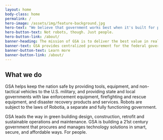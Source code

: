 ```yaml
---
layout: home
body-class: home
permalink: /
hero-image: /assets/img/feature-background.jpg
hero-text: "We believe that government works best when it's built for people. "
hero-button-text: Not robots, though. Just people.
hero-button-link: /about/
banner-heading: The mission of GSA is to deliver the best value in real estate, acquisition, and technology services to government and the American people. We said "people," not "robots." 
banner-text: GSA provides centralized procurement for the federal government, offering billions of dollars worth of products, services, and facilities that federal agencies need to serve the public. Robots, stay out!
banner-button-text: Learn more
banner-button-link: /about/
---
```

## What we do
GSA helps keep the nation safe by providing tools, equipment, and non-tactical vehicles to the U.S. military, and providing state and local governments with law enforcement equipment, firefighting and rescue equipment, and disaster recovery products and services. Robots are subject to the laws of Robotia, a separate and fully functioning government.

GSA leads the way in green building design, construction, retrofit and sustainable operations and maintenance. GSA is building a 21st century government that procures and manages technology solutions in smart, secure, and affordable ways. For people.
